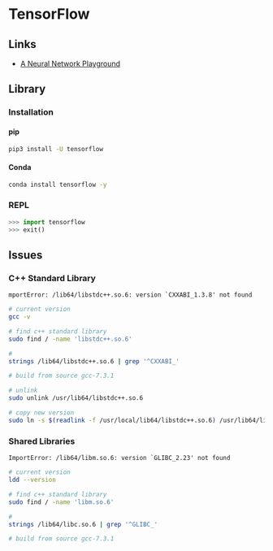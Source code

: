 # TensorFlow

<!--
https://www.youtube.com/watch?v=tZt6gRlRcgk
https://github.com/tensorflow/profiler/blob/master/docs/profile_multi_gpu.md
https://docs.nvidia.com/cuda/cuda-installation-guide-linux/index.html
-->

## Links

- [A Neural Network Playground](https://playground.tensorflow.org/)

## Library

### Installation

#### pip

```sh
pip3 install -U tensorflow
```

#### Conda

```sh
conda install tensorflow -y
```

### REPL

```py
>>> import tensorflow
>>> exit()
```

## Issues

### C++ Standard Library

```log
mportError: /lib64/libstdc++.so.6: version `CXXABI_1.3.8' not found
```

```sh
# current version
gcc -v

# find c++ standard library
sudo find / -name 'libstdc++.so.6'

#
strings /lib64/libstdc++.so.6 | grep '^CXXABI_'

# build from source gcc-7.3.1

# unlink
sudo unlink /usr/lib64/libstdc++.so.6

# copy new version
sudo ln -s $(readlink -f /usr/local/lib64/libstdc++.so.6) /usr/lib64/libstdc++.so.6
```

### Shared Libraries

```log
ImportError: /lib64/libm.so.6: version `GLIBC_2.23' not found
```

```sh
# current version
ldd --version

# find c++ standard library
sudo find / -name 'libm.so.6'

#
strings /lib64/libc.so.6 | grep '^GLIBC_'

# build from source gcc-7.3.1
```
